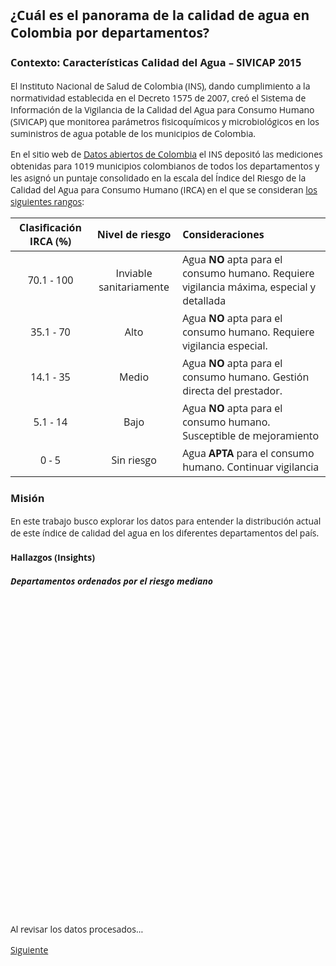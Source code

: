 ## ¿Cuál es el panorama de la calidad de agua en Colombia por departamentos?

### Contexto: Características Calidad del Agua – SIVICAP 2015

El Instituto Nacional de Salud de Colombia (INS), dando cumplimiento a la normatividad establecida en el Decreto 1575 de 2007, creó el Sistema de Información de la Vigilancia de la Calidad del Agua para Consumo Humano (SIVICAP) que monitorea parámetros fisicoquímicos y microbiológicos en los suministros de agua potable de los municipios de Colombia.

En el sitio web de [Datos abiertos de Colombia](https://www.datos.gov.co/Salud-y-Protecci-n-Social/Caracter-sticas-Calidad-del-Agua-SIVICAP/jjzc-8w82) el INS depositó las mediciones obtenidas para 1019 municipios colombianos de todos los departamentos y les asignó un puntaje consolidado en la escala del Índice del Riesgo de la Calidad del Agua para Consumo Humano (IRCA) en el que se consideran [los siguientes rangos](http://www.aguasyaguas.com.co/calidad_agua/index.php/es/home-es-es/10-contenido/10-irca-definicion-analisis-e-interpretacion):

| Clasificación IRCA (%)       | Nivel de riesgo           | Consideraciones                                          |
|:----------------------------:|:-------------------------:|:---------------------------------------------------------|
| 70.1 - 100                   | Inviable sanitariamente   | Agua **NO** apta para el consumo humano. Requiere vigilancia máxima, especial y detallada  |
| 35.1 - 70                    | Alto                      | Agua **NO** apta para el consumo humano. Requiere vigilancia especial.|
| 14.1 - 35                    | Medio                     | Agua **NO** apta para el consumo humano. Gestión directa del prestador.    |
| 5.1 - 14                     | Bajo                      | Agua **NO** apta para el consumo humano. Susceptible de mejoramiento|
| 0 - 5                        | Sin riesgo                | Agua **APTA** para el consumo humano. Continuar vigilancia|

### Misión
En este trabajo busco explorar los datos para entender la distribución actual de este índice de calidad del agua en los diferentes departamentos del país.

#### Hallazgos (Insights)

##### Departamentos ordenados por el riesgo mediano

<style>
body {
  font-family: 'Open Sans', sans-serif;
}
#main2 {
  width: 1000px;
}
.axis .domain {
  display: none;
}
  
.toolTip {
  pointer-events: none;
	position: absolute;
  display: none;
  min-width: 50px;
  height: auto;
  background: none repeat scroll 0 0 #ffffff;
  padding: 9px 14px 6px 14px;
  border-radius: 4px;
  text-align: left;
  line-height: 1.3;
  color: #5B6770;
  box-shadow: 0px 3px 9px rgba(0, 0, 0, .15);
}
.toolTip:after {
  content: "";
  width: 0;
  height: 0;
  border-left: 12px solid transparent;
  border-right: 12px solid transparent;
  border-top: 12px solid white;
  position: absolute;
  bottom: -10px;
  left: 50%;
  margin-left: -12px;
}  
.toolTip span {
	font-weight: 500;
  color: #081F2C;
  
</style>
<div id="main2">
<svg width="1000" height="500"></svg>
</div>
<script src="https://d3js.org/d3.v4.min.js"></script>
<script>
  
    //Dimensiones del objeto SVG y consideraciones de márgenes para el caso particular. 
  
var svg = d3.select("svg"),
    margin = {top: 20, right: 300, bottom: 130, left: 40},
    width = +svg.attr("width") - margin.left - margin.right,
    height = +svg.attr("height") - margin.top - margin.bottom,
    g = svg.append("g").attr("transform", "translate(" + margin.left + "," + margin.top + ")");
    
    
    
    // Selección de la escala del eje x
var x = d3.scaleBand()
    .rangeRound([0, width])
    .paddingInner(0.05)
    .align(0.1);

// Selección de la escala del eje y
var y = d3.scaleLinear()
    .rangeRound([height, 0]);
    
    
    //Carga de los datos para la visualización. Son datos procesados derivados de los originales.
d3.csv("datasets/sivicap2015_viz1.csv", function(error, data) {
    if (error) throw error;
  
  
   //Selección de las columnas del conjunto de datos que utilizaré, establecimiento de los rangos máximos y ordenamiento de los datos.
  
  var maximumIRCAValue = 100;
  
		data.sort(function(a, b) { return a.IRCAPromedio - b.IRCAPromedio});
    x.domain(data.map(function(d) { return d.departamento; }));
    y.domain([0, maximumIRCAValue]).nice();

  
	//Establecer el eje X  
      g.append("g")
        .attr("class", "axis axis--x")
        .attr("transform", "translate(0," + height + ")")
        .call(d3.axisBottom(x))
        .selectAll("text")
  				.attr("transform", "rotate(45)")
      		.attr("text-anchor", "start")
  				.attr("font-size", "13");
  
    //Definiciones del eje Y: Etiquetas, rótulo del eje y tamaño.
    g.append("g")
        .attr("class", "axis")
        .call(d3.axisLeft(y).ticks(null, "s"))
      .append("text")
        .attr("x", 2)
        .attr("y", y(y.ticks().pop()) + 0.5)
        .attr("dy", "0.32em")
        .attr("fill", "#000")
        .attr("font-weight", "bold")
        .attr("text-anchor", "start")
        .text("Mediana del IRCA (%)")
        .attr("font-size", 13)
        .attr("text-anchor", "middle")
        .attr("transform", "rotate(-90)")
        .attr("x", 0 - (height/2))
        .attr("y", 7 - margin.left);
  
  g.selectAll(".bar")
      	.data(data)
      .enter().append("rect")
  			.attr("class", "barra")
        .attr("x", function(d) { return x(d.departamento); })
        .attr("y", function(d) { return y(d.IRCAPromedio); })
        .attr("width", x.bandwidth())
        .attr("height", function(d) { return height - y(d.IRCAPromedio); })
  			.attr("fill", "#8787A3")
        .on("mousemove", function(d){
    				d3.select(this).attr("fill", "#588C73");
    				tooltip
              .style("left", d3.event.pageX - 50 + "px")
              .style("top", d3.event.pageY - 70 + "px")
              .style("display", "inline-block")
      				.html("Mediana del departamento: " + d3.format(".3")(d.IRCAPromedio) +"%" + "<br><span>" + "Municipio con mayor IRCA: " + (d.municipioIRCAAlto) + " (" + d3.format(".3")(d.IRCAMasAlto)+ "%)" +"</span>" + "<br><span>" + "Municipio con menor IRCA: " + (d.municipioIRCABajo) + " (" + d3.format(".3")(d.IRCAMasBajo)+ "%)"  +"</span>");
        
  })
    		    .on("mouseout", function(d, i) { tooltip.style("display", "none");d3.select(this).attr("fill", function() {
                return "#8787A3";
            });})

   	
});

  //Defino los tooltips
  var tooltip = d3.select("body").append("div").attr("class", "toolTip");

  
  </script>
  
  Al revisar los datos procesados...

[Siguiente](proportions.md)
